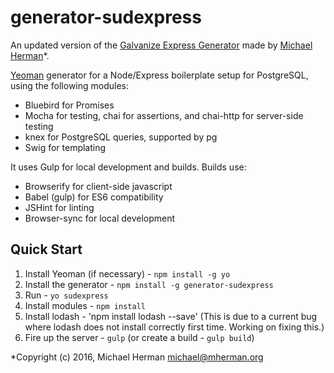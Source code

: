 # generator-sudexpress

An updated version of the [Galvanize Express Generator](https://www.npmjs.com/package/generator-galvanize-express) made by [Michael Herman](http://mherman.org/)*.

[Yeoman](http://yeoman.io) generator for a Node/Express boilerplate setup for PostgreSQL, using the following modules:

* Bluebird for Promises
* Mocha for testing, chai for assertions, and chai-http for server-side testing
* knex for PostgreSQL queries, supported by pg
* Swig for templating

It uses Gulp for local development and builds. Builds use:
* Browserify for client-side javascript
* Babel (gulp) for ES6 compatibility
* JSHint for linting
* Browser-sync for local development


## Quick Start

1. Install Yeoman (if necessary) - `npm install -g yo`
1. Install the generator - `npm install -g generator-sudexpress`
1. Run - `yo sudexpress`
1. Install modules - `npm install`
1. Install lodash - 'npm install lodash --save' (This is due to a current bug where lodash does not install correctly first time. Working on fixing this.)
1. Fire up the server - `gulp` (or create a build - `gulp build`)



*Copyright (c) 2016, Michael Herman michael@mherman.org
